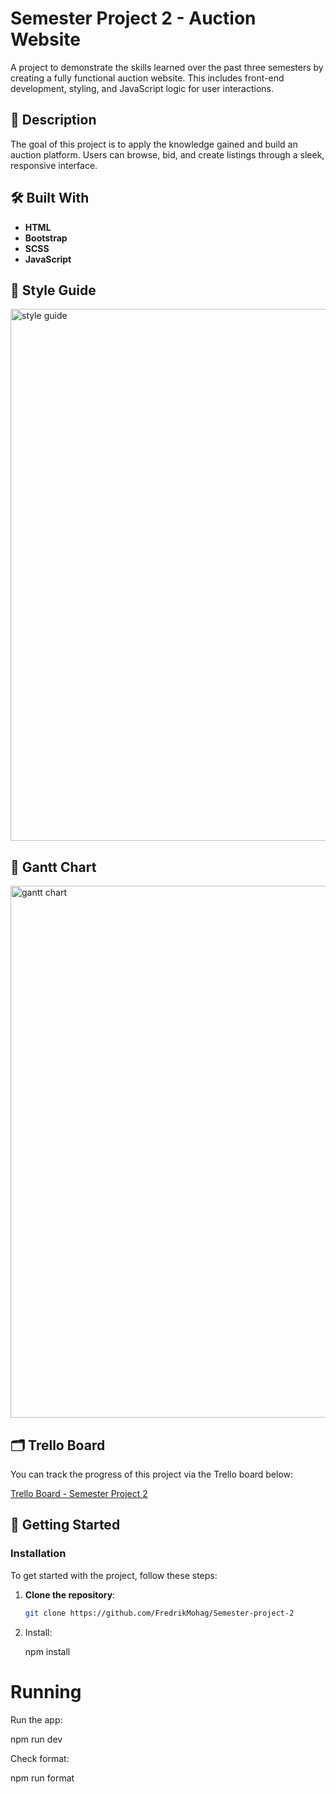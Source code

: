 

# Semester Project 2 - Auction Website

A project to demonstrate the skills learned over the past three semesters by creating a fully functional auction website. This includes front-end development, styling, and JavaScript logic for user interactions.

## 📝 Description

The goal of this project is to apply the knowledge gained and build an auction platform. Users can browse, bid, and create listings through a sleek, responsive interface.

## 🛠️ Built With

- **HTML**
- **Bootstrap**
- **SCSS**
- **JavaScript**

## 🎨 Style Guide

<img width="851" alt="style guide" src="https://github.com/user-attachments/assets/69737b51-15ff-4b40-a0e1-e10f1e43c7f9">


## 📅 Gantt Chart

<img width="851" alt="gantt chart" src="https://github.com/user-attachments/assets/68669b07-22aa-49c6-86a3-d4bd257d167b">


## 🗂️ Trello Board

You can track the progress of this project via the Trello board below:

[Trello Board - Semester Project 2](https://trello.com/invite/b/66f083642b8f984118c4124a/ATTId47a46b0c78eaf847ba6ca31968fe06dFCCB7453/semester-project-2)

## 🚀 Getting Started

### Installation

To get started with the project, follow these steps:

1. **Clone the repository**:
   ```bash
   git clone https://github.com/FredrikMohag/Semester-project-2


2. Install:
   
   npm install

# Running


  Run the app:
  
  npm run dev

  Check format:
  
  npm run format
  
